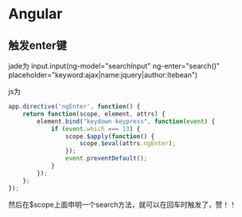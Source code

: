 # Angular

## 触发enter键
jade为
        input.input(ng-model="searchInput" ng-enter="search()" placeholder="keyword:ajax|name:jquery|author:ltebean")
        
js为

```javascript
app.directive('ngEnter', function() {
	return function(scope, element, attrs) {
		element.bind("keydown keypress", function(event) {
			if (event.which === 13) {
				scope.$apply(function() {
					scope.$eval(attrs.ngEnter);
				});
				event.preventDefault();
			}
		});
	};
});
```

然后在$scope上面申明一个search方法，就可以在回车时触发了，赞！！